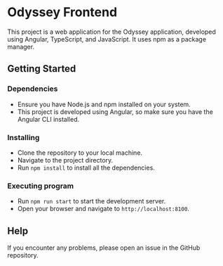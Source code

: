# Odyssey Frontend

This project is a web application for the Odyssey application, developed using Angular, TypeScript, and JavaScript. It uses npm as a package manager.

## Getting Started

### Dependencies

* Ensure you have Node.js and npm installed on your system.
* This project is developed using Angular, so make sure you have the Angular CLI installed.

### Installing

* Clone the repository to your local machine.
* Navigate to the project directory.
* Run `npm install` to install all the dependencies.

### Executing program

* Run `npm run start` to start the development server.
* Open your browser and navigate to `http://localhost:8100`.

## Help

If you encounter any problems, please open an issue in the GitHub repository.
